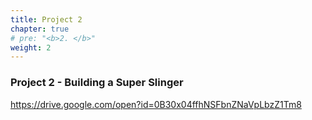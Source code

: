 ```yaml
---
title: Project 2
chapter: true
# pre: "<b>2. </b>"
weight: 2
---
```


### Project 2 - Building a Super Slinger

https://drive.google.com/open?id=0B30x04ffhNSFbnZNaVpLbzZ1Tm8
